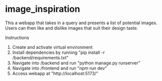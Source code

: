 # image_inspiration

This a webapp that takes in a query and presents a list of potential images. Users can then like and dislike images that suit their design taste.

Instructions
1. Create and activate virtual environment
2. Install dependencies by running "pip install -r /backend/requirements.txt"
3. Navigate into /backend and run "python manage.py runserver"
4. Navigate into /frontend and run "npm run dev"
5. Access webapp at "http://localhost:5173/"